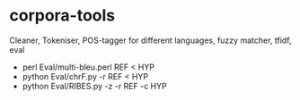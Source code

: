 # corpora-tools
Cleaner, Tokeniser, POS-tagger for different languages, fuzzy matcher, tfidf, eval

* perl Eval/multi-bleu.perl REF < HYP
* python Eval/chrF.py  -r  REF < HYP
* python Eval/RIBES.py -z -r REF -c HYP

